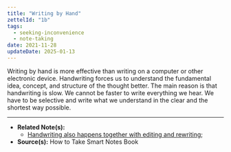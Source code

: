 ```yaml
---
title: "Writing by Hand"
zettelId: "1b"
tags:
  - seeking-inconvenience
  - note-taking
date: 2021-11-28
updateDate: 2025-01-13
---
```


Writing by hand is more effective than writing on a computer or other electronic device. Handwriting forces us to understand the fundamental idea, concept, and structure of the thought better. The main reason is that handwriting is slow. We cannot be faster to write everything we hear. We have to be selective and write what we understand in the clear and the shortest way possible.

---

- **Related Note(s):**
  - [Handwriting also happens together with editing and rewriting](/notes/2/);
- **Source(s):** How to Take Smart Notes Book
